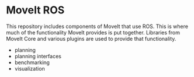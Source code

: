 # MoveIt ROS

This repository includes components of MoveIt that use ROS. This is where much of the functionality MoveIt provides is put together. Libraries from MoveIt Core and various plugins are used to provide that functionality.
- planning
- planning interfaces
- benchmarking
- visualization
